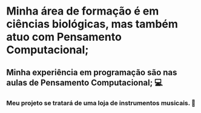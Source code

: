 # Minha área de formação é em ciências biológicas, mas também atuo com Pensamento Computacional;
## Minha experiência em programação são nas aulas de Pensamento Computacional; 💻
 ### Meu projeto se tratará de uma loja de instrumentos musicais. 🎸

